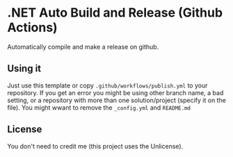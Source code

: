 # .NET Auto Build and Release (Github Actions)
 Automatically compile and make a release on github.
## Using it
 Just use this template or copy ‎`.github/workflows/publish.yml` to your repository. If you get an error you might be using other branch name, a bad setting, or a repository with more than one solution/project (specify it on the file). You might wwant to remove the `_config.yml` and `README.md`
## License
 You don't need to credit me (this project uses the Unlicense).
